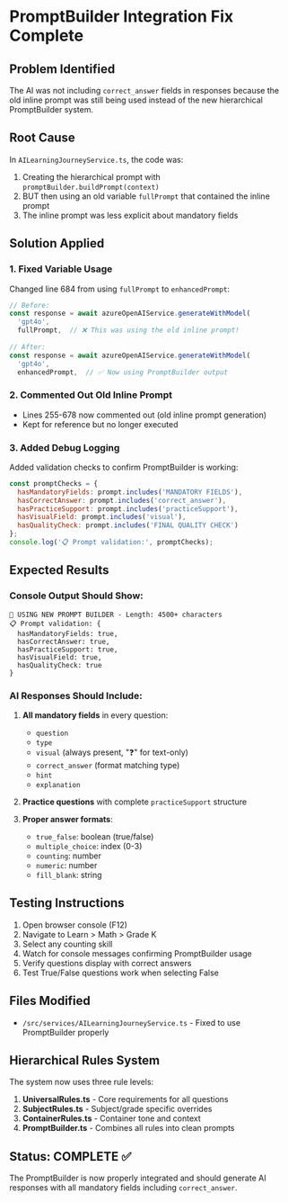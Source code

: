 # PromptBuilder Integration Fix Complete

## Problem Identified
The AI was not including `correct_answer` fields in responses because the old inline prompt was still being used instead of the new hierarchical PromptBuilder system.

## Root Cause
In `AILearningJourneyService.ts`, the code was:
1. Creating the hierarchical prompt with `promptBuilder.buildPrompt(context)`
2. BUT then using an old variable `fullPrompt` that contained the inline prompt
3. The inline prompt was less explicit about mandatory fields

## Solution Applied

### 1. Fixed Variable Usage
Changed line 684 from using `fullPrompt` to `enhancedPrompt`:
```javascript
// Before:
const response = await azureOpenAIService.generateWithModel(
  'gpt4o',
  fullPrompt,  // ❌ This was using the old inline prompt!
  
// After:  
const response = await azureOpenAIService.generateWithModel(
  'gpt4o',
  enhancedPrompt,  // ✅ Now using PromptBuilder output
```

### 2. Commented Out Old Inline Prompt
- Lines 255-678 now commented out (old inline prompt generation)
- Kept for reference but no longer executed

### 3. Added Debug Logging
Added validation checks to confirm PromptBuilder is working:
```javascript
const promptChecks = {
  hasMandatoryFields: prompt.includes('MANDATORY FIELDS'),
  hasCorrectAnswer: prompt.includes('correct_answer'),
  hasPracticeSupport: prompt.includes('practiceSupport'),
  hasVisualField: prompt.includes('visual'),
  hasQualityCheck: prompt.includes('FINAL QUALITY CHECK')
};
console.log('📋 Prompt validation:', promptChecks);
```

## Expected Results

### Console Output Should Show:
```
🚀 USING NEW PROMPT BUILDER - Length: 4500+ characters
📋 Prompt validation: {
  hasMandatoryFields: true,
  hasCorrectAnswer: true,
  hasPracticeSupport: true,
  hasVisualField: true,
  hasQualityCheck: true
}
```

### AI Responses Should Include:
1. **All mandatory fields** in every question:
   - `question`
   - `type`
   - `visual` (always present, "❓" for text-only)
   - `correct_answer` (format matching type)
   - `hint`
   - `explanation`

2. **Practice questions** with complete `practiceSupport` structure

3. **Proper answer formats**:
   - `true_false`: boolean (true/false)
   - `multiple_choice`: index (0-3)
   - `counting`: number
   - `numeric`: number
   - `fill_blank`: string

## Testing Instructions

1. Open browser console (F12)
2. Navigate to Learn > Math > Grade K
3. Select any counting skill
4. Watch for console messages confirming PromptBuilder usage
5. Verify questions display with correct answers
6. Test True/False questions work when selecting False

## Files Modified
- `/src/services/AILearningJourneyService.ts` - Fixed to use PromptBuilder properly

## Hierarchical Rules System
The system now uses three rule levels:
1. **UniversalRules.ts** - Core requirements for all questions
2. **SubjectRules.ts** - Subject/grade specific overrides  
3. **ContainerRules.ts** - Container tone and context
4. **PromptBuilder.ts** - Combines all rules into clean prompts

## Status: COMPLETE ✅
The PromptBuilder is now properly integrated and should generate AI responses with all mandatory fields including `correct_answer`.